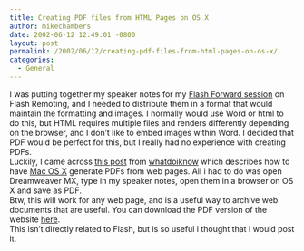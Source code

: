 ```yaml
---
title: Creating PDF files from HTML Pages on OS X
author: mikechambers
date: 2002-06-12 12:49:01 -0800
layout: post
permalink: /2002/06/12/creating-pdf-files-from-html-pages-on-os-x/
categories:
  - General
---
```



I was putting together my speaker notes for my [Flash Forward session][1] on Flash Remoting, and I needed to distribute them in a format that would maintain the formatting and images. I normally would use Word or html to do this, but HTML requires multiple files and renders differently depending on the browser, and I don&#8217;t like to embed images within Word. I decided that PDF would be perfect for this, but I really had no experience with creating PDFs.  
Luckily, I came across [this post][2] from [whatdoiknow][3] which describes how to have [Mac OS X][4] generate PDFs from web pages. All i had to do was open Dreamweaver MX, type in my speaker notes, open them in a browser on OS X and save as PDF.  
Btw, this will work for any web page, and is a useful way to archive web documents that are useful. You can download the PDF version of the website [here][5].  
This isn&#8217;t directly related to Flash, but is so useful i thought that I would post it.

 [1]: http://www.flashforward2002.com/html/HTML/session_des.html
 [2]: http://www.whatdoiknow.org/archives/cat_apple.shtml#000337
 [3]: http://www.whatdoiknow.org
 [4]: http://www.apple.com/macosx/
 [5]: /mesh/files/meshonmx.pdf
